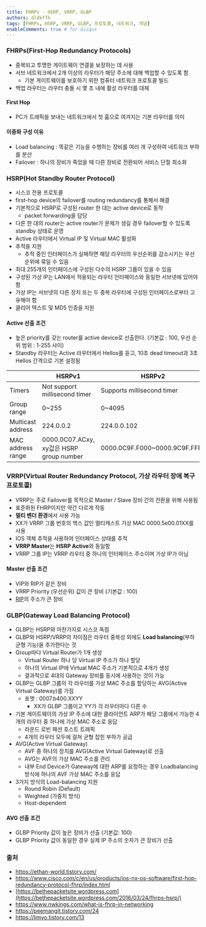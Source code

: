 ```yaml
---
title: FHRPs - HSRP, VRRP, GLBP
authors: dldkffh
tags: [FHRPs, HSRP, VRRP, GLBP, 프로토콜, 네트워크, 개념]
enableComments: true # for Gisqus
---
```


### FHRPs(First-Hop Redundancy Protocols)

- 중복되고 투명한 게이트웨이 연결을 보장하는 데 사용
- 서브 네트워크에서 2개 이상의 라우터가 해당 주소에 대해 백업할 수 있도록 함
  - 기본 게이트웨이를 보호하기 위한 컴퓨터 네트워크 프로토콜 빌드
- 백업 라우터는 라우터 충돌 시 몇 초 내에 활성 라우터를 대체
<!--truncate-->

#### First Hop

- PC가 트래픽을 보내는 네트워크에서 첫 홉으로 여겨지는 기본 라우터를 의미

#### 이중화 구성 이유

- Load balancing : 똑같은 기능을 수행하는 장비를 여러 개 구성하여 네트워크 부하를 분산
- Failover : 하나의 장비가 죽었을 때 다른 장비로 전환되어 서비스 단절 최소화

### HSRP(Hot Standby Router Protocol)

- 시스코 전용 프로토콜
- first-hop device의 failover를 routing redundancy를 통해서 해결
- 기본적으로 HSRP로 구성된 router 한 대는 active device로 동작
  - packet forwarding을 담당
- 다른 한 대의 router는 active router가 문제가 생길 경우 failover할 수 있도록 standby 상태로 운영
- Active 라우터에서 Virtual IP 및 Virtual MAC 활성화
- 추적을 지원
  - 추적 중인 인터페이스가 실패하면 해당 라우터의 우선순위를 감소시키는 우선순위에 묶일 수 있음
- 최대 255개의 인터페이스에 구성된 다수의 HSRP 그룹이 있을 수 있음
- 구성된 가상 IP는 LAN에서 적용되는 라우터 인터페이스와 동일한 서브넷에 있어야 함
- 가상 IP는 서브넷의 다른 장치 또는 두 중복 라우터에 구성된 인터페이스로부터 고유해야 함
- 클리어 텍스트 및 MD5 인증을 지원

#### Active 선출 조건

- 높은 priority를 갖는 router를 active device로 선출한다. (기본값 : 100, 우선 순위 범위 : 1-255 사이)
- Standby 라우터는 Active 라우터에서 Hellos를 듣고, 10초 dead timeout과 3초 Hellos 간격으로 기본 설정됨

|  | HSRPv1 | HSRPv2 |
| --- | --- | --- |
| Timers | Not support millisecond timer | Supports millisecond timer |
| Group range | 0~255 | 0~4095 |
| Multicast address | 224.0.0.2 | 224.0.0.102 |
| MAC address range | 0000.0C07.ACxy, xy값은 HSRP group number | 0000.0C9F.F000~0000.9C9F.FFFF |

### VRRP(Virtual Router Redundancy Protocol, 가상 라우터 장애 복구 프로토콜)

- VRRP는 주로 Failover를 목적으로 Master / Slave 장비 간의 전환을 위해 사용됨
- 표준화된 FHRP이지만 약간 다르게 작동
- **멀티 벤더 환경**에서 사용 가능
- XX가 VRRP 그룹 번호의 헥스 값인 멀티캐스트 가상 MAC 0000.5e00.01XX를 사용
- IOS 객체 추적을 사용하여 인터페이스 상태를 추적
- **VRRP Master**는 **HSRP Active**와 동일함
- VRRP 그룹 IP는 VRRP 라우터 중 하나의 인터페이스 주소이며 가상 IP가 아님

#### Master 선출 조건

- VIP와 RIP가 같은 장비
- VRRP Priority (우선순위) 값이 큰 장비 (기본값 : 100)
- [RIP](https://ko.wikipedia.org/wiki/%EB%9D%BC%EC%9A%B0%ED%8C%85_%EC%A0%95%EB%B3%B4_%ED%94%84%EB%A1%9C%ED%86%A0%EC%BD%9C)의 주소가 큰 장비

### GLBP(Gateway Load Balancing Protocol)

- GLBP는 HSRP와 마찬가지로 시스코 독점
- GLBP와 HSRP/VRRP의 차이점은 라우터 중복성 외에도 **Load balancing**(부하 균형 기능)을 추가한다는 것
- Group마다 Virtual Router가 1개 생성
  - Virtual Router 하나 당 Virtual IP 주소가 하나 할당
  - 하나의 Virtual IP에 Virtual MAC 주소가 기본적으로 4개가 생성
  - 결과적으로 4대의 Gateway 장비를 동시에 사용하는 것이 가능
- GLBP는 GLBP 그룹의 각 라우터를 가상 MAC 주소를 할당하는 AVG(Active Virtual Gateway)를 가짐
  - 포맷 : 0007.b400.XXYY
    - XX가 GLBP 그룹이고 YY가 각 라우터마다 다른 수
- 기본 게이트웨이의 가상 IP 주소에 대한 클라이언트 ARP가 해당 그룹에서 가능한 4개의 라우터 중 하나에 가상 MAC 주소로 응답
  - 라운드 로빈 패션 호스트 트래픽
  - 4개의 라우터 모두에 걸쳐 균형 잡힌 부하가 공급
- AVG(Active Virtual Gateway)
  - AVF 중 하나의 장치를 AVG(Active Virtual Gateway)로 선출
  - AVG는 AVF의 가상 MAC 주소를 관리
  - 내부 End Device가 Gateway에 대한 ARP를 요청하는 경우 Loadbalancing 방식에 하나의 AVF 가상 MAC 주소를 응답
- 3가지 방식의 Load-balancing 지원
  - Round Robin (Default)
  - Weighted (가중치 방식)
  - Host-dependent

#### AVG 선출 조건

- GLBP Priority 값이 높은 장비가 선출 (기본값: 100)
- GLBP Priority 값이 동일한 경우 실제 IP 주소의 숫자가 큰 장비가 선출

### 출처

- https://ethan-world.tistory.com/
- https://www.cisco.com/c/en/us/products/ios-nx-os-software/first-hop-redundancy-protocol-fhrp/index.html
- [https://bethepacketsite.wordpress.com](https://bethepacketsite.wordpress.com/2016/03/24/fhrps-hsrp/)
- https://www.nwkings.com/what-is-fhrp-in-networking
- https://peemangit.tistory.com/24
- https://limvo.tistory.com/13
